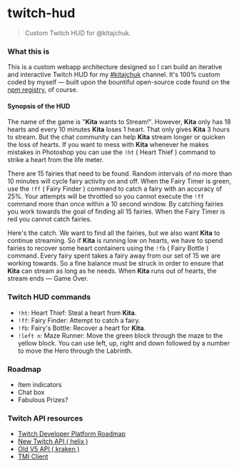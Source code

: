twitch-hud
==========

> Custom Twitch HUD for @kitajchuk.



### What this is

This is a custom webapp architecture designed so I can build an iterative and interactive Twitch HUD for my [#kitajchuk](http://twitch.tv/kitajchuk) channel. It's 100% custom coded by myself — built upon the bountiful open-source code found on the [npm registry](https://www.npmjs.com), of course.

#### Synopsis of the HUD
The name of the game is "**Kita** wants to Stream!". However, **Kita** only has 18 hearts and every 10 minutes **Kita** loses 1 heart. That only gives **Kita** 3 hours to stream. But the chat community can help **Kita** stream longer or quicken the loss of hearts. If you want to mess with **Kita** whenever he makes mistakes in Photoshop you can use the `!ht` ( Heart Thief ) command to strike a heart from the life meter.

There are 15 fairies that need to be found. Random intervals of no more than 10 minutes will cycle fairy activity on and off. When the Fairy Timer is green, use the `!ff` ( Fairy Finder ) command to catch a fairy with an accuracy of 25%. Your attempts will be throttled so you cannot execute the `!ff` command more than once within a 10 second window. By catching fairies you work towards the goal of finding all 15 fairies. When the Fairy Timer is red you cannot catch fairies.

Here's the catch. We want to find all the fairies, but we also want **Kita** to continue streaming. So if **Kita** is running low on hearts, we have to spend fairies to recover some heart containers using the `!fb` ( Fairy Bottle ) command. Every fairy spent takes a fairy away from our set of 15 we are working towards. So a fine balance must be struck in order to ensure that **Kita** can stream as long as he needs. When **Kita** runs out of hearts, the stream ends — Game Over.



### Twitch HUD commands

* `!ht`: Heart Thief: Steal a heart from **Kita**.
* `!ff`: Fairy Finder: Attempt to catch a fairy.
* `!fb`: Fairy's Bottle: Recover a heart for **Kita**.
* `!left n`: Maze Runner: Move the green block through the maze to the yellow block. You can use left, up, right and down followed by a number to move the Hero through the Labrinth.



### Roadmap

* Item indicators
* Chat box
* Fabulous Prizes?



### Twitch API resources

* [Twitch Developer Platform Roadmap](https://trello.com/b/xdoVhmKj/twitch-developer-platform-roadmap)
* [New Twitch API ( helix )](https://dev.twitch.tv/docs/api)
* [Old V5 API ( kraken )](https://dev.twitch.tv/docs/v5)
* [TMI Client](https://www.tmijs.org)
